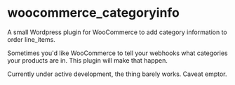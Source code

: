 # woocommerce_categoryinfo
A small Wordpress plugin for WooCommerce to add category information to order line_items.

Sometimes you'd like WooCommerce to tell your webhooks what categories your products are in. This plugin will make that happen.

Currently under active development, the thing barely works. Caveat emptor.
